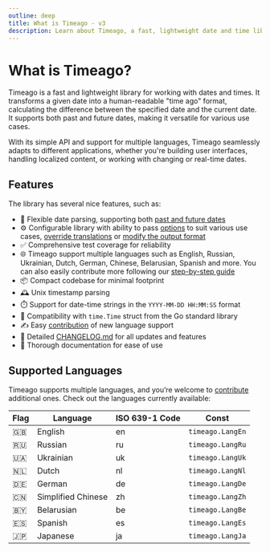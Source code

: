 ```yaml
---
outline: deep
title: What is Timeago - v3
description: Learn about Timeago, a fast, lightweight date and time library that converts a given date into a "time ago" format
---
```


# What is Timeago?
Timeago is a fast and lightweight library for working with dates and times. It transforms a given date into a human-readable "time ago" format, calculating the difference between the specified date and the current date. It supports both past and future dates, making it versatile for various use cases.

With its simple API and support for multiple languages, Timeago seamlessly adapts to different applications, whether you're building user interfaces, handling localized content, or working with changing or real-time dates.

## Features
The library has several nice features, such as:

- 📅 Flexible date parsing, supporting both [past and future dates](/v3/usage.html#date-in-the-past)
- ⚙️ Configurable library with ability to pass [options](/v3/options) to suit various use cases, [override translations](/v3/configurations.html#translation-overrides) or [modify the output format](/v3/configurations.html#modify-the-output-format)
- ✅ Comprehensive test coverage for reliability
- 🌐 Timeago support multiple languages such as English, Russian, Ukrainian, Dutch, German, Chinese, Belarusian, Spanish and more. You can also easily contribute more following our [step-by-step guide](/v3/contribute.html)
- 📦 Compact codebase for minimal footprint
- 🕰️ Unix timestamp parsing
- ⏱️ Support for date-time strings in the `YYYY-MM-DD HH:MM:SS` format
- 📆 Compatibility with `time.Time` struct from the Go standard library
- ✍️ Easy [contribution](/v3/contribute) of new language support
- 📝 Detailed [CHANGELOG.md](https://github.com/SerhiiCho/timeago/blob/main/CHANGELOG.md) for all updates and features
- 📖 Thorough documentation for ease of use

## Supported Languages
Timeago supports multiple languages, and you’re welcome to [contribute](/v3/contribute) additional ones. Check out the languages currently available:

| Flag | Language           | ISO 639-1 Code | Const            |
| ---- | ------------------ | -------------- | ---------------- |
| 🇬🇧    | English            | en             | `timeago.LangEn` |
| 🇷🇺    | Russian            | ru             | `timeago.LangRu` |
| 🇺🇦    | Ukrainian          | uk             | `timeago.LangUk` |
| 🇳🇱    | Dutch              | nl             | `timeago.LangNl` |
| 🇩🇪    | German             | de             | `timeago.LangDe` |
| 🇨🇳    | Simplified Chinese | zh             | `timeago.LangZh` |
| 🇧🇾    | Belarusian         | be             | `timeago.LangBe` |
| 🇪🇸    | Spanish            | es             | `timeago.LangEs` |
| 🇯🇵    | Japanese           | ja             | `timeago.LangJa` |